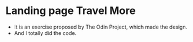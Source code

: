 # Landing page Travel More

- It is an exercise proposed by The Odin Project, which made the design.
- And I totally did the code.